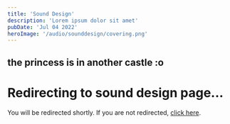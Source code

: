 ```yaml
---
title: 'Sound Design'
description: 'Lorem ipsum dolor sit amet'
pubDate: 'Jul 04 2022'
heroImage: '/audio/sounddesign/covering.png'
---
```


## the princess is in another castle :o

<meta http-equiv="refresh" content="3; url=/sound-design" />

# Redirecting to sound design page...

You will be redirected shortly. If you are not redirected, [click here](https://azzurraseabunny.github.io/sound-design).
